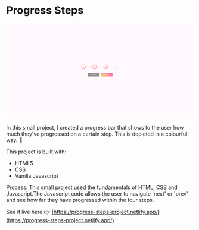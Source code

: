 # Progress Steps

![Design preview for desktop](./images/screenshot)

In this small project, I created a progress bar that shows to the user how much they've progressed on a certain step. This is depicted in a colourful way. 🌈

This project is built with:

- HTML5
- CSS
- Vanilla Javascript

Process:
This small project used the fundamentals of HTML, CSS and Javascript.The Javascript code allows the user to navigate 'next' or 'prev' and see how far they have progressed within the four steps.

See it live here 👉 [https://progress-steps-project.netlify.app/](https://progress-steps-project.netlify.app/)
